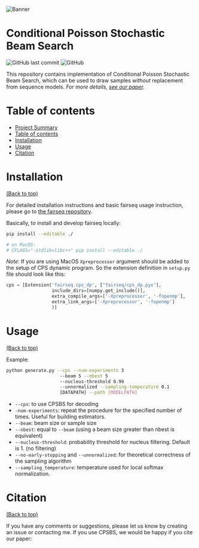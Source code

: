 ![Banner](https://github.com/AfraAmini/cpsbs/blob/main/header.jpg)

# Conditional Poisson Stochastic Beam Search
![GitHub last commit](https://img.shields.io/github/last-commit/rycolab/cpsbs)
![GitHub](https://img.shields.io/github/license/rycolab/cpsbs)

This repository contains implementation of Conditional Poisson Stochastic Beam Search, which can be used to draw samples *without* replacement from sequence models.
*For more details, [see our paper](link).*

# Table of contents
- [Project Summary](#conditional-poisson-beams)
- [Table of contents](#table-of-contents)
- [Installation](#installation)
- [Usage](#usage)
- [Citation](#citation)

# Installation
[(Back to top)](#table-of-contents)

For detailed installation instructions and basic fairseq usage instruction, please go to [the fairseq repository](https://github.com/pytorch/fairseq).

Basically, to install and develop fairseq locally:
```bash
pip install --editable ./

# on MacOS:
# CFLAGS="-stdlib=libc++" pip install --editable ./
```
*Note*: If you are using MacOS `Xpreprocessor` argument should be added to 
the setup of CPS dynamic program. So the extension definition in `setup.py` file
should look like this:
```python
cps = [Extension('fairseq.cps_dp', ["fairseq/cps_dp.pyx"],
                 include_dirs=[numpy.get_include()],
                 extra_compile_args=['-Xpreprocessor', '-fopenmp'],
                 extra_link_args=['-Xpreprocessor', '-fopenmp']
                 )]
```

# Usage 
[(Back to top)](#table-of-contents)

Example:
```bash
python generate.py --cps --num-experiments 3 
                    --beam 5 --nbest 5 
                    --nucleus-threshold 0.99
                    --unnormalized --sampling-temperature 0.1 
                    [DATAPATH] --path [MODELPATH]
```
- ``--cps``: to use CPSBS for decoding
- ``-num-experiments``: repeat the procedure for the specified number of times. Useful for building estimators.
- ``--beam``: beam size or sample size
- ``--nbest``: equal to ``--beam`` (using a beam size greater than nbest is equivalent)
- ``--nucleus-threshold``: probability threshold for nucleus filtering. Default is 1. (no filtering)
- ``--no-early-stopping`` and ``--unnormalized``: for theoretical correctness of the sampling algorithm 
- ``--sampling_temperature``: temperature used for local softmax normalization. 

# Citation
[(Back to top)](#table-of-contents)

If you have any comments or suggestions, please let us know by creating an issue or contacting me. If you use CPSBS, we would be happy if you cite our paper: 
```

```
